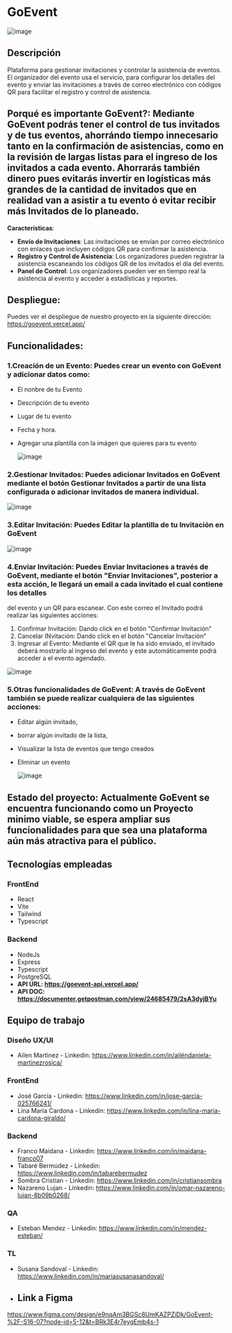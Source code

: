 # GoEvent

![image](https://github.com/user-attachments/assets/becd0ff7-6784-4568-b073-8188925a14a7)


## Descripción
Plataforma para gestionar invitaciones y controlar la asistencia de eventos. El organizador del evento usa el servicio, para configurar los detalles del evento y enviar las invitaciones a través de correo electrónico con códigos QR para facilitar el registro y control de asistencia.

## Porqué es importante **GoEvent**?: Mediante **GoEvent** podrás tener el control de tus invitados y de tus eventos, ahorrándo tiempo innecesario tanto en la confirmación de asistencias, como en la revisión de largas listas para el ingreso de los invitados a cada evento. Ahorrarás también dinero pues evitarás invertir en logísticas más grandes de la cantidad de invitados que en realidad van a asistir a tu evento ó evitar recibir más Invitados de lo planeado.

**Características**:
- **Envío de Invitaciones**: Las invitaciones se envían por correo electrónico con enlaces que incluyen códigos QR para confirmar la asistencia.
- **Registro y Control de Asistencia**: Los organizadores pueden registrar la asistencia escaneando los códigos QR de los invitados el día del evento.
- **Panel de Control**: Los organizadores pueden ver en tiempo real la asistencia al evento y acceder a estadísticas y reportes.

## Despliegue:

Puedes ver el despliegue de nuestro proyecto en la siguiente dirección: https://goevent.vercel.app/


## Funcionalidades:

### 1.Creación de un Evento: Puedes crear un evento con **GoEvent** y adicionar datos como: 
- El nonbre de tu Evento
- Descripción de tu evento
- Lugar de tu evento
- Fecha y hora.
- Agregar una plantilla con la imágen que quieres para tu evento

  ![image](https://github.com/user-attachments/assets/808a8628-d7dc-4c9e-8f48-d360fcdcc9f3)


### 2.Gestionar Invitados: Puedes adicionar Invitados en **GoEvent** mediante el botón **Gestionar Invitados** a partir de una lista configurada o adicionar invitados de manera individual.


![image](https://github.com/user-attachments/assets/86a806cd-2163-4439-95c7-272cb2bc4cdc)


### 3.Editar Invitación: Puedes Editar la plantilla de tu Invitación en **GoEvent** 

![image](https://github.com/user-attachments/assets/889acb4f-22de-4ef2-baa3-1ee57e6c3207)



### 4.Enviar Invitación: Puedes Enviar Invitaciones a través de  **GoEvent**, mediante el botón "Enviar Invitaciones", posterior a esta acción, le llegará un email a cada invitado el cual contiene los detalles
del evento y un QR para escanear. Con este correo el Invitado podrá realizar las siguientes acciones:

1. Confirmar Invitación: Dando click en el botón "Confirmar Invitación"
2. Cancelar INvitación: Dando click en el botón "Cancelar Invitación"
3. Ingresar al Evento: Mediante el QR que le ha sido enviado, el invitado deberá mostrarlo al ingreso del evento y este automáticamente podrá acceder a el evento agendado.

![image](https://github.com/user-attachments/assets/ff3c689e-9294-45a6-95e9-4dee099755ae)

### 5.Otras funcionalidades de GoEvent: A través de  **GoEvent** también se puede realizar cualquiera de las siguientes acciones:
- Editar algún invitado,
- borrar algún invitado de la lista,
- Visualizar la lista de eventos que tengo creados
- Eliminar un evento

  ![image](https://github.com/user-attachments/assets/c8474f23-2212-4b05-afad-b56bf9880fb5)

## Estado del proyecto: Actualmente **GoEvent** se encuentra funcionando como un Proyecto minimo viable, se espera ampliar sus funcionalidades para que sea una plataforma aún más atractiva para el público.


## Tecnologías empleadas

### FrontEnd
- React
- Vite
- Tailwind
- Typescript

### Backend
- NodeJs
- Express
- Typescript
- PostgreSQL
- **API URL: https://goevent-api.vercel.app/**
- **API DOC: https://documenter.getpostman.com/view/24685479/2sA3dyjBYu**

## Equipo de trabajo

### Diseño UX/UI
- Ailen Martinez - Linkedin: https://www.linkedin.com/in/ailéndaniela-martinezrosica/

### FrontEnd
- José García - Linkedin: https://www.linkedin.com/in/jose-garcia-025766241/
- Lina Maria Cardona - Linkedin: https://www.linkedin.com/in/lina-maria-cardona-giraldo/

### Backend
- Franco Maidana - Linkedin: https://www.linkedin.com/in/maidana-franco07
- Tabaré Bermúdez - Linkedin: https://www.linkedin.com/in/tabarebermudez
- Sombra Cristian - Linkedin: https://www.linkedin.com/in/cristiansombra
- Nazareno Lujan - Linkedin: https://www.linkedin.com/in/omar-nazareno-lujan-8b09b0268/

### QA
- Esteban Mendez - Linkedin: https://www.linkedin.com/in/mendez-esteban/

### TL
- Susana Sandoval - Linkedin: https://www.linkedin.com/in/mariasusanasandoval/

- ## Link a Figma
https://www.figma.com/design/e9nqAm3BGSc6UmKAZPZiDk/GoEvent-%2F-S16-07?node-id=5-12&t=BRk3E4r7eygEmb4s-1
